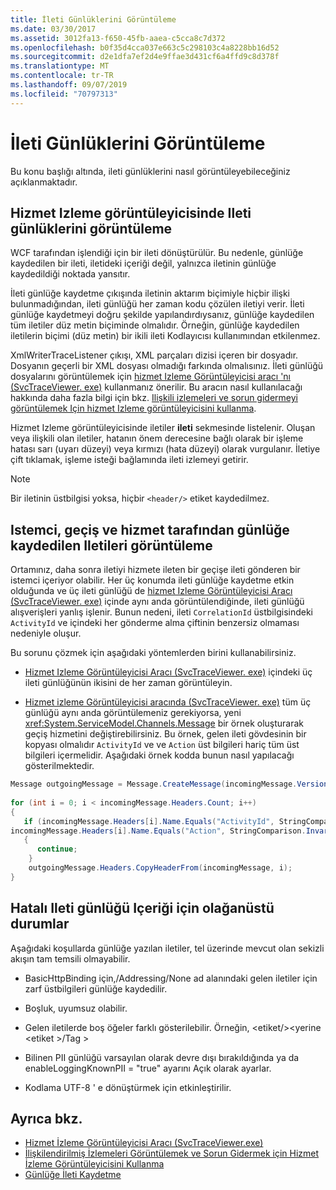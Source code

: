 ```yaml
---
title: İleti Günlüklerini Görüntüleme
ms.date: 03/30/2017
ms.assetid: 3012fa13-f650-45fb-aaea-c5cca8c7d372
ms.openlocfilehash: b0f35d4cca037e663c5c298103c4a8228bb16d52
ms.sourcegitcommit: d2e1dfa7ef2d4e9ffae3d431cf6a4ffd9c8d378f
ms.translationtype: MT
ms.contentlocale: tr-TR
ms.lasthandoff: 09/07/2019
ms.locfileid: "70797313"
---
```

# <a name="viewing-message-logs"></a>İleti Günlüklerini Görüntüleme
Bu konu başlığı altında, ileti günlüklerini nasıl görüntüleyebileceğiniz açıklanmaktadır.  
  
## <a name="viewing-message-logs-in-the-service-trace-viewer"></a>Hizmet Izleme görüntüleyicisinde Ileti günlüklerini görüntüleme  
 WCF tarafından işlendiği için bir ileti dönüştürülür. Bu nedenle, günlüğe kaydedilen bir ileti, iletideki içeriği değil, yalnızca iletinin günlüğe kaydedildiği noktada yansıtır.  
  
 İleti günlüğe kaydetme çıkışında iletinin aktarım biçimiyle hiçbir ilişki bulunmadığından, ileti günlüğü her zaman kodu çözülen iletiyi verir. İleti günlüğe kaydetmeyi doğru şekilde yapılandırdıysanız, günlüğe kaydedilen tüm iletiler düz metin biçiminde olmalıdır. Örneğin, günlüğe kaydedilen iletilerin biçimi (düz metin) bir ikili ileti Kodlayıcısı kullanımından etkilenmez.  
  
 XmlWriterTraceListener çıkışı, XML parçaları dizisi içeren bir dosyadır. Dosyanın geçerli bir XML dosyası olmadığı farkında olmalısınız. İleti günlüğü dosyalarını görüntülemek için [hizmet Izleme Görüntüleyicisi aracı 'nı (SvcTraceViewer. exe)](../service-trace-viewer-tool-svctraceviewer-exe.md) kullanmanız önerilir. Bu aracın nasıl kullanılacağı hakkında daha fazla bilgi için bkz. [Ilişkili izlemeleri ve sorun gidermeyi görüntülemek Için hizmet Izleme görüntüleyicisini kullanma](./tracing/using-service-trace-viewer-for-viewing-correlated-traces-and-troubleshooting.md).  
  
 Hizmet Izleme görüntüleyicisinde iletiler **ileti** sekmesinde listelenir. Oluşan veya ilişkili olan iletiler, hatanın önem derecesine bağlı olarak bir işleme hatası sarı (uyarı düzeyi) veya kırmızı (hata düzeyi) olarak vurgulanır. İletiye çift tıklamak, işleme isteği bağlamında ileti izlemeyi getirir.  
  
> [!NOTE]
> Bir iletinin üstbilgisi yoksa, hiçbir `<header/>` etiket kaydedilmez.  
  
## <a name="viewing-messages-logged-by-a-client-a-relay-and-a-service"></a>Istemci, geçiş ve hizmet tarafından günlüğe kaydedilen Iletileri görüntüleme  
 Ortamınız, daha sonra iletiyi hizmete ileten bir geçişe ileti gönderen bir istemci içeriyor olabilir. Her üç konumda ileti günlüğe kaydetme etkin olduğunda ve üç ileti günlüğü de [hizmet Izleme Görüntüleyicisi Aracı (SvcTraceViewer. exe)](../service-trace-viewer-tool-svctraceviewer-exe.md) içinde aynı anda görüntülendiğinde, ileti günlüğü alışverişleri yanlış işlenir. Bunun nedeni, ileti `CorrelationId` üstbilgisindeki `ActivityId` ve içindeki her gönderme alma çiftinin benzersiz olmaması nedeniyle oluşur.  
  
 Bu sorunu çözmek için aşağıdaki yöntemlerden birini kullanabilirsiniz.  
  
- [Hizmet Izleme Görüntüleyicisi Aracı (SvcTraceViewer. exe)](../service-trace-viewer-tool-svctraceviewer-exe.md) içindeki üç ileti günlüğünün ikisini de her zaman görüntüleyin.  
  
- [Hizmet izleme Görüntüleyicisi aracında (SvcTraceViewer. exe)](../service-trace-viewer-tool-svctraceviewer-exe.md) tüm üç günlüğü aynı anda görüntülemeniz gerekiyorsa, yeni <xref:System.ServiceModel.Channels.Message> bir örnek oluşturarak geçiş hizmetini değiştirebilirsiniz. Bu örnek, gelen ileti gövdesinin bir kopyası olmalıdır `ActivityId` ve ve `Action` üst bilgileri hariç tüm üst bilgileri içermelidir. Aşağıdaki örnek kodda bunun nasıl yapılacağı gösterilmektedir.  
  
```csharp
Message outgoingMessage = Message.CreateMessage(incomingMessage.Version, incomingMessage.Headers.Action, incomingMessage.GetReaderAtBodyContents());  
  
for (int i = 0; i < incomingMessage.Headers.Count; i++)  
{  
   if (incomingMessage.Headers[i].Name.Equals("ActivityId", StringComparison.InvariantCultureIgnoreCase) ||  
incomingMessage.Headers[i].Name.Equals("Action", StringComparison.InvariantCultureIgnoreCase))  
   {  
      continue;  
    }  
    outgoingMessage.Headers.CopyHeaderFrom(incomingMessage, i);  
}  
```  
  
## <a name="exceptional-cases-for-inaccurate-message-logging-content"></a>Hatalı Ileti günlüğü Içeriği için olağanüstü durumlar  
 Aşağıdaki koşullarda günlüğe yazılan iletiler, tel üzerinde mevcut olan sekizli akışın tam temsili olmayabilir.  
  
- BasicHttpBinding için,/Addressing/None ad alanındaki gelen iletiler için zarf üstbilgileri günlüğe kaydedilir.  
  
- Boşluk, uyumsuz olabilir.  
  
- Gelen iletilerde boş öğeler farklı gösterilebilir. Örneğin, \<etiket/>\<yerine \<etiket >/Tag >  
  
- Bilinen PII günlüğü varsayılan olarak devre dışı bırakıldığında ya da enableLoggingKnownPII = "true" ayarını Açık olarak ayarlar.  
  
- Kodlama UTF-8 ' e dönüştürmek için etkinleştirilir.  
  
## <a name="see-also"></a>Ayrıca bkz.

- [Hizmet İzleme Görüntüleyicisi Aracı (SvcTraceViewer.exe)](../service-trace-viewer-tool-svctraceviewer-exe.md)
- [İlişkilendirilmiş İzlemeleri Görüntülemek ve Sorun Gidermek için Hizmet İzleme Görüntüleyicisini Kullanma](./tracing/using-service-trace-viewer-for-viewing-correlated-traces-and-troubleshooting.md)
- [Günlüğe İleti Kaydetme](message-logging.md)
